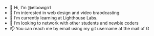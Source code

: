 - 👋 Hi, I’m @elbowgrrl
- 👀 I’m interested in web design and video braodcasting
- 🌱 I’m currently learning at Lighthouse Labs.
- 💞️ I’m looking to network with other students and newbie coders
- 📫 You can reach me by email using my git username at the mail of G

